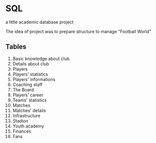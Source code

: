 # SQL
a little academic database project

The idea of project was to prepare structure to manage "Football World"

## Tables
1. Basic knowledge about club
1. Details about club
1. Players
1. Players' statistics
1. Players' informations
1. Coaching staff
1. The Board
1. Players' career
1. Teams' statistics
1. Matches
1. Matches' details
1. Infrastructure
1. Stadion
1. Youth academy
1. Finances
1. Fans
